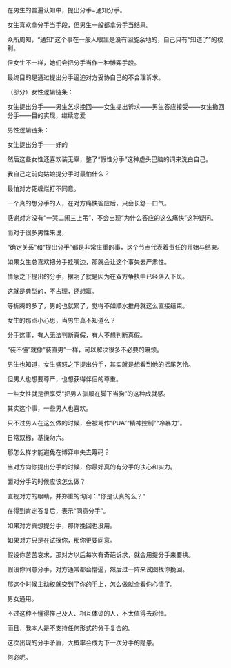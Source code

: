 
在男生的普遍认知中，提出分手=通知分手。

女生喜欢拿分手当手段，但男生一般都拿分手当结果。

众所周知，“通知”这个事在一般人眼里是没有回旋余地的，自己只有“知道了”的权利。

但女生不一样，她们会把分手当作一种博弈手段。

最终目的是通过提出分手逼迫对方妥协自己的不合理诉求。

（部分）女性逻辑链条：

女生提出分手——男生乞求挽回——女生提出诉求——男生答应接受——女生撤回分手——目的实现，继续恋爱

男性逻辑链条：

女生提出分手——好的

然后这些女性还喜欢装无辜，整了“假性分手”这种虚头巴脑的词来洗白自己。

我自己之前向姑娘提分手时最怕什么？

最怕对方死缠烂打不同意。

一个真的想分手的人，在对方痛快答应后，只会长舒一口气。

感谢对方没有“一哭二闹三上吊”，不会出现“为什么答应的这么痛快”这种疑问。



而对于很多男性来说，

“确定关系”和“提出分手”都是非常庄重的事，这个节点代表着责任的开始与结束。

如果女生总喜欢把分手挂嘴边，那就会让这个事失去严肃性。

情急之下提出的分手，摆明了就是因为在双方争执中已经落入下风。

这就是典型的，不占理，还想赢。



等折腾的多了，男的也就累了，觉得不如顺水推舟就这么直接结束。

女生的那点小心思，当男生真不知道么？

分手这事，有人无法判断真假，有人不想判断真假。

“装不懂”就像“装直男”一样，可以解决很多不必要的麻烦。

男生也知道，女生盛怒之下提出分手，其实就是想看到他的摇尾乞怜。

但男人也想要尊严，也想获得伴侣的尊重。

一些女性就是很享受“把男人驯服在脚下当狗”的这种成就感。

其实这个事，一些男人也喜欢。

只不过男人在这么做的时候，会被骂作“PUA”“精神控制”“冷暴力”。

日常双标，基操勿六。



那怎么样才能避免在博弈中失去筹码？

当对方向你提出分手的时候，你最好真的有分手的决心和实力。

面对分手的时候应该怎么做？

直视对方的眼睛，并郑重的询问：“你是认真的么？”

在得到肯定答复后，表示“同意分手”。

如果对方真想提分手，那你挽回也没用。

如果对方只是在试探你，那你更要同意。

假设你苦苦哀求，那对方以后每次有奇葩诉求，就会用提分手来要挟。

假设你同意分手，对方通常都会懵逼，然后过一阵来试图找你挽回。

那这个时候主动权就交到了你的手上，怎么做就全看你心情了。

男女通用。

不过这种不懂得推己及人、相互体谅的人，不太值得去珍惜。

而且，我本人是不支持任何形式的分手复合的。

这次出现的分手矛盾，大概率会成为下一次分手的隐患。

何必呢。
